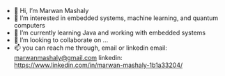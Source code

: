 - 👋 Hi, I’m Marwan Mashaly
- 👀 I’m interested in embedded systems, machine learning, and quantum computers
- 🌱 I’m currently learning Java and working with embedded systems
- 💞️ I’m looking to collaborate on ...
- 📫 you can reach me through, email or linkedin
      email: marwanmashaly@gmail.com
      linkedin: https://www.linkedin.com/in/marwan-mashaly-1b1a33204/

<!---
MarwanMashaly1/MarwanMashaly1 is a ✨ special ✨ repository because its `README.md` (this file) appears on your GitHub profile.
You can click the Preview link to take a look at your changes.
--->
